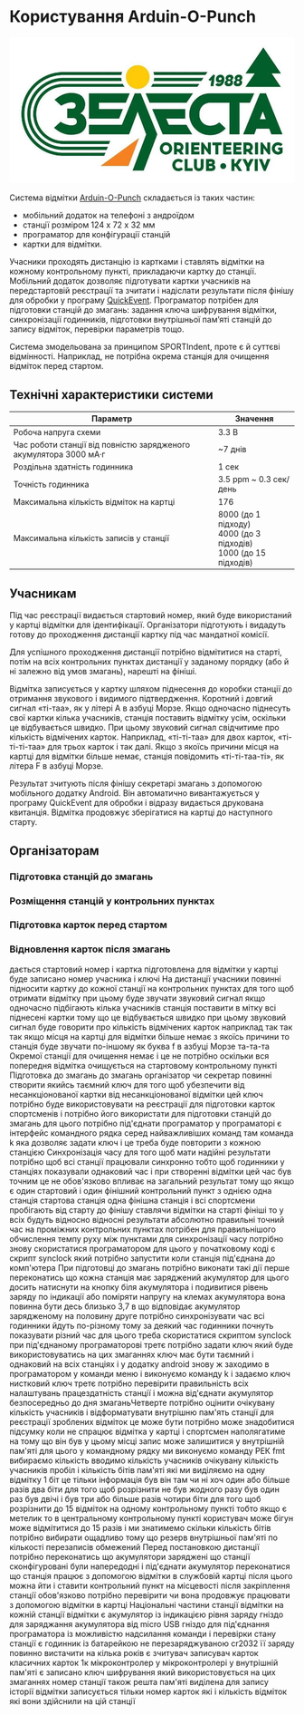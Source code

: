 # Користування Arduin-O-Punch

[![Зелеста](zelesta.jpg)](https://www.facebook.com/ZELESTAclub)

Система відмітки [Arduin-O-Punch](https://github.com/sakhnik/arduin-o-punch)
складається із таких частин:

* мобільний додаток на телефоні з андроїдом
* станції розміром 124 х 72 х 32 мм
* програматор для конфігурації станцій
* картки для відмітки.

Учасники проходять дистанцію із картками і ставлять відмітки на кожному
контрольному пункті, прикладаючи картку до станції.
Мобільний додаток дозволяє підготувати картки учасників на передстартовій
реєстрації та зчитати і надіслати результати після фінішу для обробки у програму
[QuickEvent](https://github.com/Quick-Event/quickbox).
Програматор потрібен для підготовки станцій до змагань: задання ключа шифрування
відмітки, синхронізації годинників, підготовки внутрішньої пам’яті станцій до
запису відміток, перевірки параметрів тощо.

Система змодельована за принципом SPORTIndent, проте є й суттєві відмінності.
Наприклад, не потрібна окрема станція для очищення відміток перед стартом.

## Технічні характеристики системи

| Параметр    |   Значення   |
|-------------|--------------|
| Робоча напруга схеми  |   3.3 В |
| Час роботи станції від повністю зарядженого акумулятора 3000 мА·г | ~7 днів |
| Роздільна здатність годинника  |  1 сек  |
| Точність годинника    |   3.5 ppm ~ 0.3 сек/день |
| Максимальна кількість відміток на картці | 176 |
| Максимальна кількість записів у станції  | 8000 (до 1 підходу)<br/>4000 (до 3 підходів)<br/>1000 (до 15 підходів) |

## Учасникам

Під час реєстрації видається стартовий номер, який буде використаний у картці
відмітки для ідентифікації. Організатори підготують і видадуть готову до
проходження дистанції картку під час мандатної комісії.

Для успішного проходження дистанції потрібно відмітитися на старті, потім на
всіх контрольних пунктах дистанції у заданому порядку (або й ні залежно від умов
змагань), нарешті на фініші.

Відмітка записується у картку шляхом піднесення до коробки станції до отримання
звукового і видимого підтвердження. Коротний і довгий сигнал «ті-таа», як у
літері А в азбуці Морзе. Якщо одночасно піднесуть свої картки кілька учасників,
станція поставить відмітку усім, оскільки це відбувається швидко. При цьому
звуковий сигнал свідчитиме про кількість відмічених карток. Наприклад,
«ті-ті-таа» для двох карток, «ті-ті-ті-таа» для трьох карток і так далі.
Якщо з якоїсь причини місця на картці для відмітки більше немає, станція
повідомить «ті-ті-таа-ті», як літера F в азбуці Морзе.

Результат зчитують після фінішу секретарі змагань з допомогою мобільного додатку
Android. Він автоматично вивантажується у програму QuickEvent для обробки і відразу
видається друкована квитанція. Відмітка продовжує зберігатися на картці до
наступного старту.

## Організаторам

### Підготовка станцій до змагань

### Розміщення станцій у контрольних пунктах

### Підготовка карток перед стартом

### Відновлення карток після змагань

дається стартовий номер і картка підготовлена для відмітки у картці буде
записано номер учасника і ключі
На дистанції учасники повинні підносити картку до кожної станції на контрольних пунктах для того щоб отримати відмітку при цьому буде звучати звуковий сигнал якщо одночасно підбігають кілька учасників станція поставити в мітку всі піднесені картки тому що це відбувається швидко при цьому звуковий сигнал буде говорити про кількість відмічених карток наприклад так так так якщо місця на картці для відмітки більше немає з якоїсь причини то станція буде звучати по-іншому як буква f в азбуці Морзе та-та-та
Окремої станції для очищення немає і це не потрібно оскільки вся попередня відмітка очищується на стартовому контрольному пункті
Підготовка до змагань до змагань організатор чи секретар повинні створити якийсь таємний ключ для того щоб убезпечити від несанкціонованої картки від несанкціонованої відмітки цей ключ потрібно буде використовувати на реєстрації для підготовки карток спортсменів і потрібно його використати для підготовки станцій до змагань для цього потрібно під'єднати програматор у програматорі є інтерфейс командного рядка серед найважливіших команд там команда k яка дозволяє задати ключ і це треба буде повторити з кожною станцією
Синхронізація часу для того щоб мати надійні результати потрібно щоб всі станції працювали синхронно тобто щоб годинники у станціях показували однаковий час і при створенні відмітки цей час був точним це не обов'язково впливає на загальний результат тому що якщо є один стартовий і один фінішний контрольний пункт з однією одна станція стартова станція одна фінішна станція і всі спортсмени пробігають від старту до фінішу ставлячи відмітки на старті фініші то у всіх будуть відносно відносні результати абсолютно правильні точний час на проміжних контрольних пунктах потрібен для правильнішого обчислення темпу руху між пунктами для синхронізації часу потрібно знову скористатися програматором для цього у початковому коді є скрипт synclock який потрібно запустити коли станція під'єднана до комп'ютера
При підготовці до змагань потрібно виконати такі дії перше переконатись що кожна станція має заряджений акумулятор для цього досить натиснути на кнопку біля акумулятора і подивитися рівень заряду по індикації або поміряти напругу на клемах акумулятора вона повинна бути десь близько 3,7 в що відповідає акумулятор зарядженому на половину друге потрібно синхронізувати час всі годинники йдуть по-різному тому за деякий час годинники почнуть показувати різний час для цього треба скористатися скриптом synclock при під'єднаному програматорові третє потрібно задати ключ який буде використовуватись на цих змаганнях ключ має бути таємний і однаковий на всіх станціях і у додатку android знову ж заходимо в програматором у команди меню і виконуємо команду k і задаємо ключ нистковий ключ третє потрібно перевірити правильність всіх налаштувань працездатність станції і можна від'єднати акумулятор безпосередньо до дня змаганьЧетверте потрібно оцінити очікувану кількість учасників і відформатувати внутрішню пам'ять станції для реєстрації зроблених відміток це може бути потрібно може знадобитися підсумку коли не спрацює відмітка у картці і спортсмен наполягатиме на тому що він був у цьому місці запис може залишитися у внутрішній пам'яті для цього у командному рядку ми виконуємо команду РЕК fmt вибираємо кількість вводимо кількість учасників очікувану кількість учасників пробіл і кількість бітів пам'яті які ми виділяємо на одну відмітку 1 біт це тільки інформація був він там чи ні хоч один або більше разів два біти для того щоб розрізнити не був жодного разу був один раз був двічі і був три або більше разів чотири біти для того щоб розрізнити до 15 відміток на одному контрольному пункті тобто якщо є метелик то в центральному контрольному пункті користувач може бігун може відмітитися до 15 разів і ми знатимемо скільки кількість бітів потрібно вибирати ощадливо тому що резерв внутрішньої пам'яті по кількості перезаписів обмежений
Перед постановкою дистанції потрібно переконатись що акумулятори заряджені що станції сконфігуровані були напередодні і під'єднати акумулятор переконатися що станція працює з допомогою відмітки в службовій картці після цього можна йти і ставити контрольний пункт на місцевості після закріплення станції обов'язково потрібно перевірити чи вона продовжує працювати з допомогою відмітки в картці
Національні частини станції відмітки на кожній станції відмітки є акумулятор із індикацією рівня заряду гніздо для заряджання акумулятора від micro USB гніздо для під'єднання програматора із можливістю надсилання команди і перевірки стану станції є годинник із батарейкою не перезаряджуваною cr2032 її заряду повинно вистачити на кілька років є зчитувач записувач карток класичних карток 1к мікроконтролер у мікроконтролері у внутрішній пам'яті є записано ключ шифрування який використовується на цих змаганнях номер станції також решта пам'яті виділена для запису історії відмітки записується тільки номер карток які і кількість відміток які вони здійснили на цій станції

